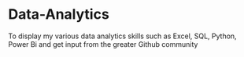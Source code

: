 # Data-Analytics
To display my various data analytics skills such as Excel, SQL, Python, Power Bi and get input from the greater Github community

